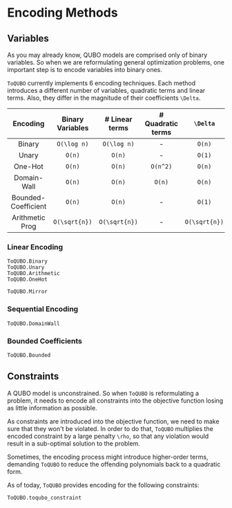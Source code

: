 # Encoding Methods

## Variables

As you may already know, QUBO models are comprised only of binary variables.
So when we are reformulating general optimization problems, one important step is to encode variables into binary ones. 

`ToQUBO` currently implements 6 encoding techniques.
Each method introduces a different number of variables, quadratic terms and linear terms.
Also, they differ in the magnitude of their coefficients ``\Delta``.

| Encoding              | Binary Variables   | # Linear terms   | # Quadratic terms   | ``\Delta``       |
|:---------------------:|:------------------:|:----------------:|:-------------------:|:----------------:|
| Binary                |  ``O(\log n)``     |  ``O(\log n)``   |      -              | ``O(n)``         |
| Unary                 |    ``O(n)``        |    ``O(n)``      |      -              | ``O(1)``         |
| One-Hot               |    ``O(n)``        |    ``O(n)``      |      ``O(n^2)``     | ``O(n)``         |
| Domain-Wall           |    ``O(n)``        |    ``O(n)``      |      ``O(n)``       | ``O(n)``         |
| Bounded-Coefficient   |    ``O(n)``        |    ``O(n)``      |       -             | ``O(1)``         |
| Arithmetic Prog       |  ``O(\sqrt{n})``   |  ``O(\sqrt{n})`` |       -             | ``O(\sqrt{n})``  |


### Linear Encoding
```@docs
ToQUBO.Binary
ToQUBO.Unary
ToQUBO.Arithmetic
ToQUBO.OneHot
```

```@docs
ToQUBO.Mirror
```

### Sequential Encoding
```@docs
ToQUBO.DomainWall
```

### Bounded Coefficients
```@docs
ToQUBO.Bounded
```

## Constraints

A QUBO model is unconstrained. So when `ToQUBO` is reformulating a problem, it needs to encode all constraints into the objective function losing as little information as possible.

As constraints are introduced into the objective function, we need to make sure that they won't be violated.
In order to do that, `ToQUBO` multiplies the encoded constraint by a large penalty ``\rho``, so that any violation would result in a sub-optimal solution to the problem.

Sometimes, the encoding process might introduce higher-order terms, demanding `ToQUBO` to reduce the offending polynomials back to a quadratic form. 

As of today, `ToQUBO` provides encoding for the following constraints:

```@docs
ToQUBO.toqubo_constraint
```


